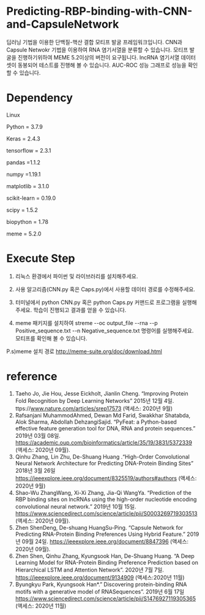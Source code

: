 # Predicting-RBP-binding-with-CNN-and-CapsuleNetwork
 딥러닝 기법을 이용한 단백질-핵산 결합 모티프 발굴 프레임워크입니다. CNN과 Capsule Netwokr 기법을 이용하여 RNA 염기서열을 분류할 수 있습니다. 모티프 발굴을 진행하기위하여 MEME 5.2이상의 버전이 요구됩니다. lncRNA 염기서열 데이터셋이 동봉되어 테스트를 진행해 볼 수 있습니다. AUC-ROC 성능 그래프로 성능을 확인할 수 있습니다.
 
# Dependency
Linux

Python = 3.7.9

Keras = 2.4.3

tensorflow = 2.3.1

pandas =1.1.2

numpy =1.19.1

matplotlib = 3.1.0

scikit-learn = 0.19.0

scipy = 1.5.2

biopython = 1.78

meme = 5.2.0

# Execute Step
1. 리눅스 환경에서 파이썬 및 라이브러리를 설치해주세요.

2. 사용 알고리즘(CNN.py 혹은 Caps.py)에서 사용할 데이터 경로를 수정해주세요.

3. 터미널에서 python CNN.py 혹은 python Caps.py 커맨드로 프로그램을 실행해주세요. 학습이 진행되고 결과를 얻을 수 있습니다.

4. meme 패키지를 설치하여 streme --oc output_file --rna --p Positive_sequence.txt --n Negative_sequence.txt 명령어를 실행해주세요. 모티프를 확인해 볼 수 있습니다.

P.s)meme 설치 경로 http://meme-suite.org/doc/download.html

# reference
1.	Taeho Jo, Jie Hou, Jesse Eickholt, Jianlin Cheng. “Improving Protein Fold Recognition by Deep Learning Networks” 2015년 12월 4일. ttps://www.nature.com/articles/srep17573 (액세스: 2020년 9월)
2.	Rafsanjani MuhammodAhmed, Dewan Md Farid, Swakkhar Shatabda, Alok Sharma, Abdollah DehzangiSajid. “PyFeat: a Python-based effective feature generation tool for DNA, RNA and protein sequences.” 2019년 03월 08일. https://academic.oup.com/bioinformatics/article/35/19/3831/5372339 (액세스: 2020년 09월).
3.	Qinhu Zhang, Lin Zhu, De-Shuang Huang .“High-Order Convolutional Neural Network Architecture for Predicting DNA-Protein Binding Sites” 2018년 3월 26일 https://ieeexplore.ieee.org/document/8325519/authors#authors (액세스: 2020년 9월)
4.	Shao-Wu ZhangWang, Xi-Xi Zhang, Jia-Qi WangYa. “Prediction of the RBP binding sites on lncRNAs using the high-order nucleotide encoding convolutional neural network.” 2019년 10월 15일.    https://www.sciencedirect.com/science/article/pii/S0003269719303513 (액세스: 2020년 09월).
5.	Zhen ShenDeng, De-shuang HuangSu-Ping. “Capsule Network for Predicting RNA-Protein Binding Preferences Using Hybrid Feature.” 2019년 09월 24일. https://ieeexplore.ieee.org/document/8847396 (액세스: 2020년 09월).
6.	Zhen Shen, Qinhu Zhang, Kyungsook Han, De-Shuang Huang. “A Deep Learning Model for RNA-Protein Binding Preference Prediction based on Hierarchical LSTM and Attention Network”. 2020년 7월 7일. https://ieeexplore.ieee.org/document/9134909 (액세스:2020년 11월)
7.	Byungkyu Park, Kyungsook Han*.” Discovering protein-binding RNA motifs with a generative model of RNASequences”. 2019년 6월 17일 https://www.sciencedirect.com/science/article/pii/S1476927119305365 (액세스: 2020년 11월)
